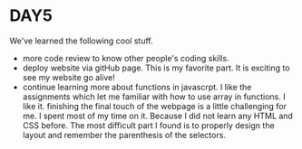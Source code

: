 # DAY5
We've learned the following cool stuff.

- more code review to know other people's coding skills.
- deploy website via gitHub page.  This is my favorite part. It is exciting to see my website go alive!
- continue learning more about functions in javascrpt. I like the assignments which let me familiar with
  how to use array in functions. I like it.
finishing the final touch of the webpage is a little challenging for me. I spent most of my time on it. Because I did not learn any HTML and CSS before.  The most difficult part I found is to properly design the layout and remember the parenthesis of the selectors.

